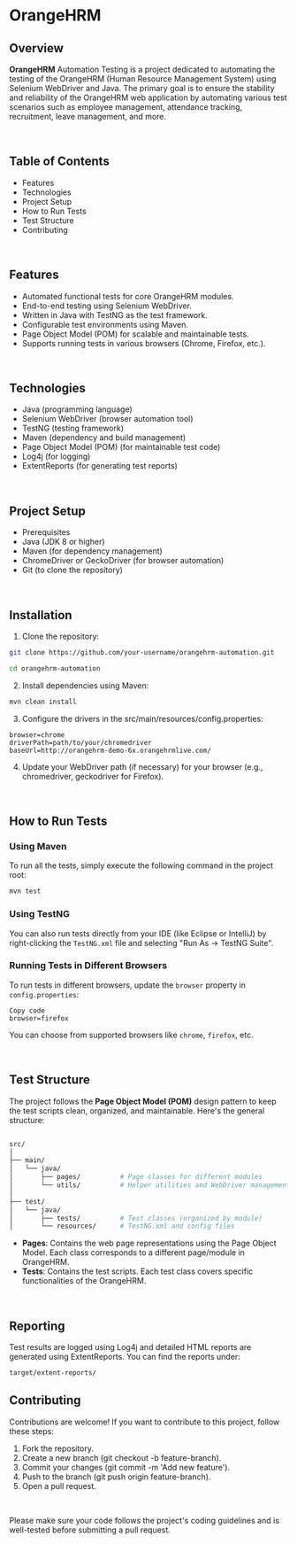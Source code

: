 # OrangeHRM

## Overview
<b>OrangeHRM</b> Automation Testing is a project dedicated to automating the testing of the OrangeHRM (Human Resource Management System) using Selenium WebDriver and Java. The primary goal is to ensure the stability and reliability of the OrangeHRM web application by automating various test scenarios such as employee management, attendance tracking, recruitment, leave management, and more.

<br>

## Table of Contents
- Features
- Technologies
- Project Setup
- How to Run Tests
- Test Structure
- Contributing

<br>

## Features
- Automated functional tests for core OrangeHRM modules.
- End-to-end testing using Selenium WebDriver.
- Written in Java with TestNG as the test framework.
- Configurable test environments using Maven.
- Page Object Model (POM) for scalable and maintainable tests.
- Supports running tests in various browsers (Chrome, Firefox, etc.).

<br>

## Technologies
- Java (programming language)
- Selenium WebDriver (browser automation tool)
- TestNG (testing framework)
- Maven (dependency and build management)
- Page Object Model (POM) (for maintainable test code)
- Log4j (for logging)
- ExtentReports (for generating test reports)

<br>

## Project Setup
- Prerequisites
- Java (JDK 8 or higher)
- Maven (for dependency management)
- ChromeDriver or GeckoDriver (for browser automation)
- Git (to clone the repository)

<br>

## Installation
1. Clone the repository:

```bash
git clone https://github.com/your-username/orangehrm-automation.git

cd orangehrm-automation
```

2. Install dependencies using Maven:

```bash
mvn clean install
```

3. Configure the drivers in the src/main/resources/config.properties:

```properties
browser=chrome
driverPath=path/to/your/chromedriver
baseUrl=http://orangehrm-demo-6x.orangehrmlive.com/
```

4. Update your WebDriver path (if necessary) for your browser (e.g., chromedriver, geckodriver for Firefox).

<br>

## How to Run Tests
### Using Maven
To run all the tests, simply execute the following command in the project root:

```bash
mvn test
```

### Using TestNG
You can also run tests directly from your IDE (like Eclipse or IntelliJ) by right-clicking the `TestNG.xml` file and selecting "Run As -> TestNG Suite".


### Running Tests in Different Browsers
To run tests in different browsers, update the `browser` property in `config.properties`:

```properties
Copy code
browser=firefox
```

You can choose from supported browsers like `chrome`, `firefox`, etc.

<br>

## Test Structure
The project follows the <b>Page Object Model (POM)</b> design pattern to keep the test scripts clean, organized, and maintainable. Here's the general structure:

```bash

src/
│
├── main/
│   └── java/
│       ├── pages/          # Page classes for different modules
│       └── utils/          # Helper utilities and WebDriver management
│
├── test/
│   └── java/
│       ├── tests/          # Test classes (organized by module)
│       └── resources/      # TestNG.xml and config files
```
- <b>Pages</b>: Contains the web page representations using the Page Object Model. Each class corresponds to a different page/module in OrangeHRM.
- <b>Tests</b>: Contains the test scripts. Each test class covers specific functionalities of the OrangeHRM.

<br>

## Reporting
Test results are logged using Log4j and detailed HTML reports are generated using ExtentReports. You can find the reports under:

```bash
target/extent-reports/
```

## Contributing
Contributions are welcome! If you want to contribute to this project, follow these steps:

1. Fork the repository.
2. Create a new branch (git checkout -b feature-branch).
3. Commit your changes (git commit -m 'Add new feature').
4. Push to the branch (git push origin feature-branch).
5. Open a pull request.

<br>

Please make sure your code follows the project's coding guidelines and is well-tested before submitting a pull request.

